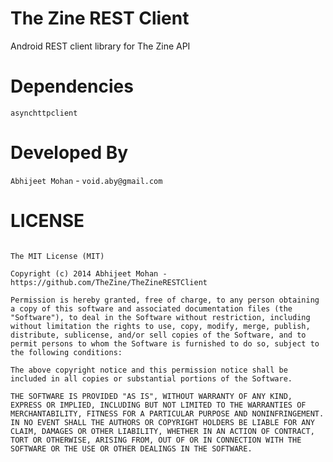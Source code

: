 The Zine REST Client
=================

Android REST client library for The Zine API

Dependencies
============

`asynchttpclient`

Developed By
===========
`Abhijeet Mohan` - `void.aby@gmail.com`

LICENSE
=======

```

The MIT License (MIT)

Copyright (c) 2014 Abhijeet Mohan - https://github.com/TheZine/TheZineRESTClient

Permission is hereby granted, free of charge, to any person obtaining a copy of this software and associated documentation files (the "Software"), to deal in the Software without restriction, including without limitation the rights to use, copy, modify, merge, publish, distribute, sublicense, and/or sell copies of the Software, and to permit persons to whom the Software is furnished to do so, subject to the following conditions:

The above copyright notice and this permission notice shall be included in all copies or substantial portions of the Software.

THE SOFTWARE IS PROVIDED "AS IS", WITHOUT WARRANTY OF ANY KIND, EXPRESS OR IMPLIED, INCLUDING BUT NOT LIMITED TO THE WARRANTIES OF MERCHANTABILITY, FITNESS FOR A PARTICULAR PURPOSE AND NONINFRINGEMENT. IN NO EVENT SHALL THE AUTHORS OR COPYRIGHT HOLDERS BE LIABLE FOR ANY CLAIM, DAMAGES OR OTHER LIABILITY, WHETHER IN AN ACTION OF CONTRACT, TORT OR OTHERWISE, ARISING FROM, OUT OF OR IN CONNECTION WITH THE SOFTWARE OR THE USE OR OTHER DEALINGS IN THE SOFTWARE.

```
